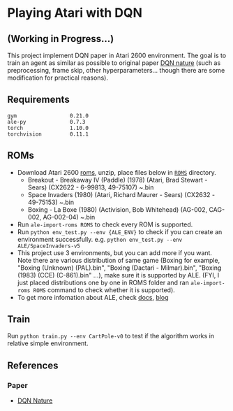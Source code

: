 # Playing Atari with DQN

## (Working in Progress...)

This project implement DQN paper in Atari 2600 environment. The goal is to train an agent as similar as possible to original paper [DQN nature](https://www.nature.com/articles/nature14236) (such as preprocessing, frame skip, other hyperparameters... though there are some modification for practical reasons).

## Requirements
```
gym                 0.21.0
ale-py              0.7.3
torch               1.10.0
torchvision         0.11.1
```

## ROMs
- Download Atari 2600 [roms](http://www.atarimania.com/rom_collection_archive_atari_2600_roms.html), unzip, place files below in [`ROMS`](ROMS) directory.
	- Breakout - Breakaway IV (Paddle) (1978) (Atari, Brad Stewart - Sears) (CX2622 - 6-99813, 49-75107) ~.bin
	-  Space Invaders (1980) (Atari, Richard Maurer - Sears) (CX2632 - 49-75153) ~.bin
	- Boxing - La Boxe (1980) (Activision, Bob Whitehead) (AG-002, CAG-002, AG-002-04) ~.bin
- Run `ale-import-roms ROMS` to check every ROM is supported.
- Run `python env_test.py --env {ALE_ENV}` to check if you can create an environment successfully. e.g. `python env_test.py --env ALE/SpaceInvaders-v5`
- This project use 3 environments, but you can add more if you want. Note there are various distribution of same game (Boxing for example, "Boxing (Unknown) (PAL).bin", "Boxing (Dactari - Milmar).bin", "Boxing (1983) (CCE) (C-861).bin" ...), make sure it is supported by ALE. (FYI, I just placed distributions one by one in ROMS folder and ran `ale-import-roms ROMS` command to check whether it is supported).
- To get more infomation about ALE, check [docs](https://github.com/mgbellemare/Arcade-Learning-Environment/tree/master/docs), [blog](https://github.com/mgbellemare/Arcade-Learning-Environment)

## Train
Run `python train.py --env CartPole-v0` to test if the algorithm works in relative simple environment.

## References
### Paper
- [DQN Nature](https://deepmind.com/research/publications/2019/human-level-control-through-deep-reinforcement-learning)
